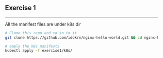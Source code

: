 ## Exercise 1
---
All the manifest files are under k8s dir

```bash
# Clone this repo and cd in to it
git clone https://github.com/idokrn/nginx-hello-world.git && cd nginx-hello-world

# apply the k8s manifests
kubectl apply -f exercise1/k8s/
```
